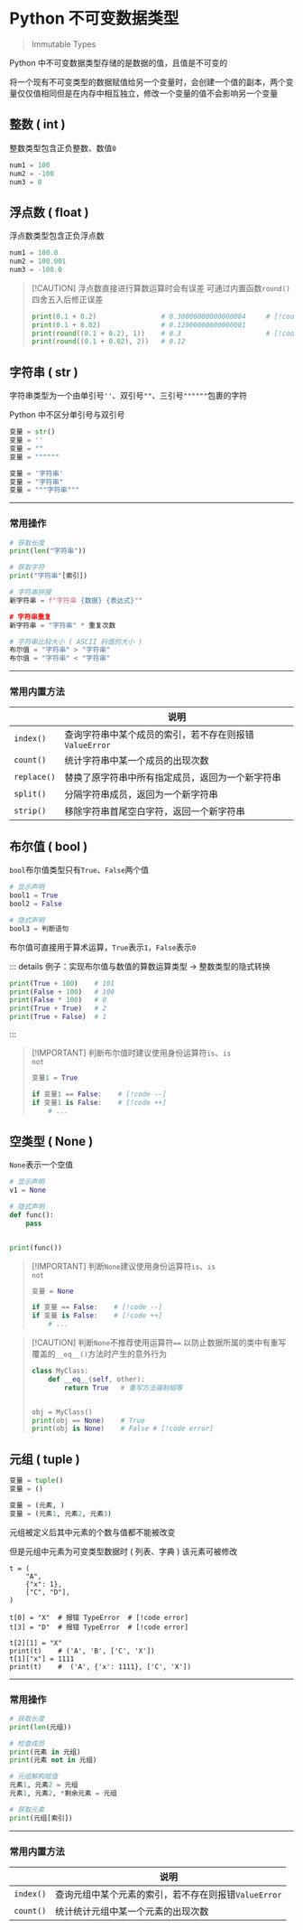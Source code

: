 # Python 不可变数据类型

> Immutable Types

Python 中不可变数据类型存储的是数据的值，且值是不可变的

将一个现有不可变类型的数据赋值给另一个变量时，会创建一个值的副本，两个变量仅仅值相同但是在内存中相互独立，修改一个变量的值不会影响另一个变量

## 整数 ( int )

整数类型包含正负整数、数值`0`

```py
num1 = 100
num2 = -100
num3 = 0
```

## 浮点数 ( float )

浮点数类型包含正负浮点数

```py
num1 = 100.0
num2 = 100.001
num3 = -100.0
```

> [!CAUTION] 浮点数直接进行算数运算时会有误差
> 可通过内置函数`round()`四舍五入后修正误差
>
> ```py
> print(0.1 + 0.2)                # 0.30000000000000004     # [!code --:2]
> print(0.1 + 0.02)               # 0.12000000000000001
> print(round((0.1 + 0.2), 1))    # 0.3                     # [!code ++:2]
> print(round((0.1 + 0.02), 2))   # 0.12
> ```

## 字符串 ( str )

字符串类型为一个由单引号`''`、双引号`""`、三引号`""""""`包裹的字符

Python 中不区分单引号与双引号

```py
变量 = str()
变量 = ''
变量 = ""
变量 = """"""

变量 = '字符串'
变量 = "字符串"
变量 = """字符串"""
```

---

### 常用操作

```py
# 获取长度
print(len("字符串"))

# 获取字符
print("字符串"[索引])

# 字符串拼接
新字符串 = f"字符串 {数据} {表达式}""

# 字符串重复
新字符串 = "字符串" * 重复次数

# 字符串比较大小 ( ASCII 码值的大小 )
布尔值 = "字符串" > "字符串"
布尔值 = "字符串" < "字符串"
```

---

### 常用内置方法

|             | 说明                                                   |
| ----------- | ------------------------------------------------------ |
| `index()`   | 查询字符串中某个成员的索引，若不存在则报错`ValueError` |
| `count()`   | 统计字符串中某一个成员的出现次数                       |
| `replace()` | 替换了原字符串中所有指定成员，返回为一个新字符串       |
| `split()`   | 分隔字符串成员，返回为一个新字符串                     |
| `strip()`   | 移除字符串首尾空白字符，返回一个新字符串               |

## 布尔值 ( bool )

`bool`布尔值类型只有`True`、`False`两个值

```py
# 显示声明
bool1 = True
bool2 = False

# 隐式声明
bool3 = 判断语句
```

布尔值可直接用于算术运算，`True`表示`1`，`False`表示`0`

::: details 例子：实现布尔值与数值的算数运算类型 → 整数类型的隐式转换

```py
print(True + 100)    # 101
print(False + 100)   # 100
print(False * 100)   # 0
print(True + True)   # 2
print(True + False)  # 1
```

:::

> [!IMPORTANT] 判断布尔值时建议使用身份运算符<code>is</code>、<code>is not</code>
>
> ```py
> 变量1 = True
>
> if 变量1 == False:    # [!code --]
> if 变量1 is False:    # [!code ++]
>     # ...
> ```

## 空类型 ( None )

`None`表示一个空值

```py
# 显示声明
v1 = None

# 隐式声明
def func():
    pass


print(func())
```

> [!IMPORTANT] 判断<code>None</code>建议使用身份运算符<code>is</code>、<code>is not</code>
>
> ```py
> 变量 = None
>
> if 变量 == False:    # [!code --]
> if 变量 is False:    # [!code ++]
>     # ...
> ```

> [!CAUTION] 判断<code>None</code>不推荐使用运算符<code>==</code>
> 以防止数据所属的类中有重写覆盖的`__eq__()`方法时产生的意外行为
>
> ```py
> class MyClass:
>     def __eq__(self, other):
>         return True   # 重写方法强制相等
>
>
> obj = MyClass()
> print(obj == None)    # True
> print(obj is None)    # False # [!code error]
> ```

## 元组 ( tuple )

```py
变量 = tuple()
变量 = ()

变量 = (元素, )
变量 = (元素1, 元素2, 元素3)
```

元组被定义后其中元素的个数与值都不能被改变

但是元组中元素为可变类型数据时 ( 列表、字典 ) 该元素可被修改

```py{0}
t = (
    "A",
    {"x": 1},
    ["C", "D"],
)

t[0] = "X"  # 报错 TypeError  # [!code error]
t[3] = "D"  # 报错 TypeError  # [!code error]

t[2][1] = "X"
print(t)    # ('A', 'B', ['C', 'X'])
t[1]["x"] = 1111
print(t)    #  ('A', {'x': 1111}, ['C', 'X'])
```

---

### 常用操作

```py
# 获取长度
print(len(元组))

# 检查成员
print(元素 in 元组)
print(元素 not in 元组)

# 元组解构赋值
元素1, 元素2 = 元组
元素1, 元素2, *剩余元素 = 元组

# 获取元素
print(元组[索引])
```

---

### 常用内置方法

|           | 说明                                                 |
| --------- | ---------------------------------------------------- |
| `index()` | 查询元组中某个元素的索引，若不存在则报错`ValueError` |
| `count()` | 统计统计元组中某一个元素的出现次数                   |
